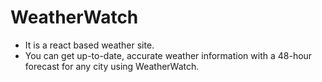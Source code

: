 # WeatherWatch

- It is a react based weather site.
- You can get up-to-date, accurate weather information with a 48-hour forecast for any city using WeatherWatch.

